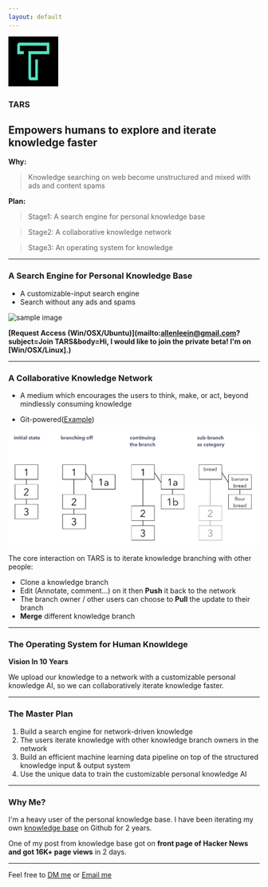 ```yaml
---
layout: default
---
```


<img src="images/tars.png" alt="sample image" width="100" height="100">


### TARS

## Empowers humans to explore and iterate knowledge faster

**Why:**

> Knowledge searching on web become unstructured and mixed with ads and content spams

**Plan:**

> Stage1: A search engine for personal knowledge base

> Stage2: A collaborative knowledge network

> Stage3: An operating system for knowledge

---

### A Search Engine for Personal Knowledge Base

- A customizable-input search engine
- Search without any ads and spams


<img src="images/search.gif" alt="sample image" width="600" height="350">

**[Request Access (Win/OSX/Ubuntu)](mailto:allenleein@gmail.com?subject=Join TARS&body=Hi, I would like to join the private beta! I'm on [Win/OSX/Linux].)**


---

### A Collaborative Knowledge Network

- A medium which encourages the users to think, make, or act, beyond mindlessly consuming knowledge

- Git-powered([Example](https://github.com/allenleein/knowledge-base))

<img src="images/folgezettel.png" alt="sample image">

The core interaction on TARS is to iterate knowledge branching with other people:

- Clone a knowledge branch 
- Edit (Annotate, comment...) on it then **Push** it back to the network
- The branch owner / other users can choose to **Pull** the update to their branch
- **Merge** different knowledge branch


---

### The Operating System for Human Knowldege

**Vision In 10 Years**

We upload our knowledge to a network with a customizable personal knowledge AI, so we can collaboratively iterate knowledge faster.


---

### The Master Plan

1. Build a search engine for network-driven knowledge
2. The users iterate knowledge with other knowledge branch owners in the network
3. Build an efficient machine learning data pipeline on top of the structured knowledge input & output system 
4. Use the unique data to train the customizable personal knowledge AI

---

### Why Me?

I'm a heavy user of the personal knowledge base. I have been iterating my own [knowledge base](https://github.com/allenleein/knowledge-base) on Github for 2 years.

One of my post from knowledge base got on **front page of Hacker News and got 16K+ page views** in 2 days.

---

Feel free to [DM me](https://twitter.com/allenleein) or [Email me](mailto:allenleein@gmail.com)

